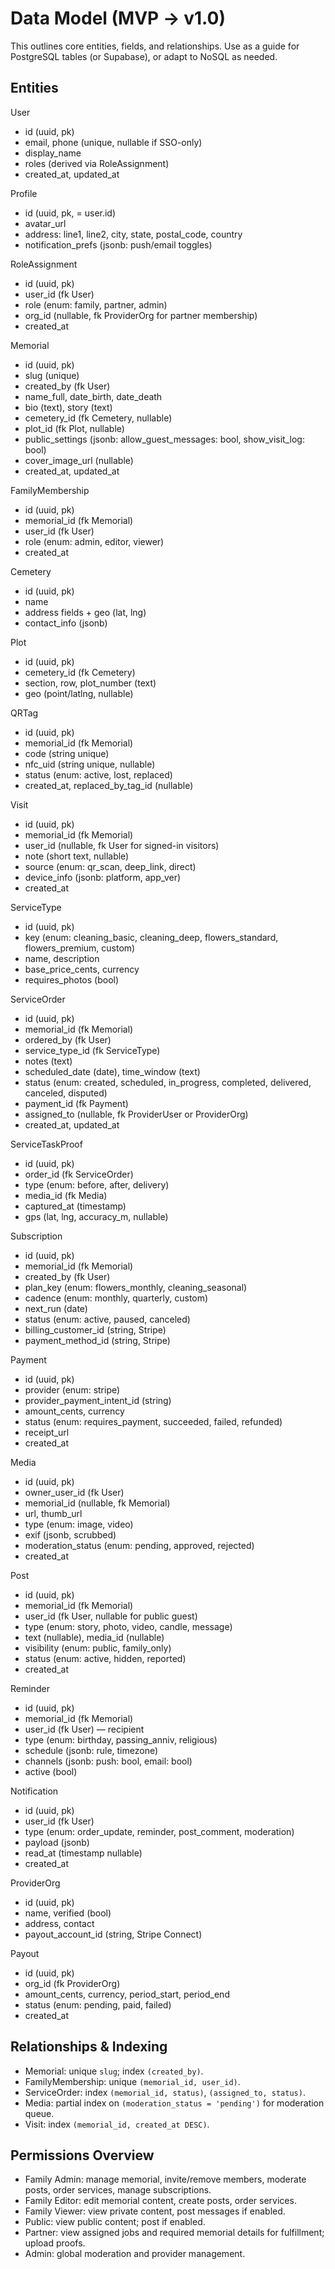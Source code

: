 # Data Model (MVP → v1.0)

This outlines core entities, fields, and relationships. Use as a guide for PostgreSQL tables (or Supabase), or adapt to NoSQL as needed.

## Entities

User
- id (uuid, pk)
- email, phone (unique, nullable if SSO-only)
- display_name
- roles (derived via RoleAssignment)
- created_at, updated_at

Profile
- id (uuid, pk, = user.id)
- avatar_url
- address: line1, line2, city, state, postal_code, country
- notification_prefs (jsonb: push/email toggles)

RoleAssignment
- id (uuid, pk)
- user_id (fk User)
- role (enum: family, partner, admin)
- org_id (nullable, fk ProviderOrg for partner membership)
- created_at

Memorial
- id (uuid, pk)
- slug (unique)
- created_by (fk User)
- name_full, date_birth, date_death
- bio (text), story (text)
- cemetery_id (fk Cemetery, nullable)
- plot_id (fk Plot, nullable)
- public_settings (jsonb: allow_guest_messages: bool, show_visit_log: bool)
- cover_image_url (nullable)
- created_at, updated_at

FamilyMembership
- id (uuid, pk)
- memorial_id (fk Memorial)
- user_id (fk User)
- role (enum: admin, editor, viewer)
- created_at

Cemetery
- id (uuid, pk)
- name
- address fields + geo (lat, lng)
- contact_info (jsonb)

Plot
- id (uuid, pk)
- cemetery_id (fk Cemetery)
- section, row, plot_number (text)
- geo (point/latlng, nullable)

QRTag
- id (uuid, pk)
- memorial_id (fk Memorial)
- code (string unique)
- nfc_uid (string unique, nullable)
- status (enum: active, lost, replaced)
- created_at, replaced_by_tag_id (nullable)

Visit
- id (uuid, pk)
- memorial_id (fk Memorial)
- user_id (nullable, fk User for signed-in visitors)
- note (short text, nullable)
- source (enum: qr_scan, deep_link, direct)
- device_info (jsonb: platform, app_ver)
- created_at

ServiceType
- id (uuid, pk)
- key (enum: cleaning_basic, cleaning_deep, flowers_standard, flowers_premium, custom)
- name, description
- base_price_cents, currency
- requires_photos (bool)

ServiceOrder
- id (uuid, pk)
- memorial_id (fk Memorial)
- ordered_by (fk User)
- service_type_id (fk ServiceType)
- notes (text)
- scheduled_date (date), time_window (text)
- status (enum: created, scheduled, in_progress, completed, delivered, canceled, disputed)
- payment_id (fk Payment)
- assigned_to (nullable, fk ProviderUser or ProviderOrg)
- created_at, updated_at

ServiceTaskProof
- id (uuid, pk)
- order_id (fk ServiceOrder)
- type (enum: before, after, delivery)
- media_id (fk Media)
- captured_at (timestamp)
- gps (lat, lng, accuracy_m, nullable)

Subscription
- id (uuid, pk)
- memorial_id (fk Memorial)
- created_by (fk User)
- plan_key (enum: flowers_monthly, cleaning_seasonal)
- cadence (enum: monthly, quarterly, custom)
- next_run (date)
- status (enum: active, paused, canceled)
- billing_customer_id (string, Stripe)
- payment_method_id (string, Stripe)

Payment
- id (uuid, pk)
- provider (enum: stripe)
- provider_payment_intent_id (string)
- amount_cents, currency
- status (enum: requires_payment, succeeded, failed, refunded)
- receipt_url
- created_at

Media
- id (uuid, pk)
- owner_user_id (fk User)
- memorial_id (nullable, fk Memorial)
- url, thumb_url
- type (enum: image, video)
- exif (jsonb, scrubbed)
- moderation_status (enum: pending, approved, rejected)
- created_at

Post
- id (uuid, pk)
- memorial_id (fk Memorial)
- user_id (fk User, nullable for public guest)
- type (enum: story, photo, video, candle, message)
- text (nullable), media_id (nullable)
- visibility (enum: public, family_only)
- status (enum: active, hidden, reported)
- created_at

Reminder
- id (uuid, pk)
- memorial_id (fk Memorial)
- user_id (fk User) — recipient
- type (enum: birthday, passing_anniv, religious)
- schedule (jsonb: rule, timezone)
- channels (jsonb: push: bool, email: bool)
- active (bool)

Notification
- id (uuid, pk)
- user_id (fk User)
- type (enum: order_update, reminder, post_comment, moderation)
- payload (jsonb)
- read_at (timestamp nullable)
- created_at

ProviderOrg
- id (uuid, pk)
- name, verified (bool)
- address, contact
- payout_account_id (string, Stripe Connect)

Payout
- id (uuid, pk)
- org_id (fk ProviderOrg)
- amount_cents, currency, period_start, period_end
- status (enum: pending, paid, failed)
- created_at

## Relationships & Indexing
- Memorial: unique `slug`; index `(created_by)`.
- FamilyMembership: unique `(memorial_id, user_id)`.
- ServiceOrder: index `(memorial_id, status)`, `(assigned_to, status)`.
- Media: partial index on `(moderation_status = 'pending')` for moderation queue.
- Visit: index `(memorial_id, created_at DESC)`.

## Permissions Overview
- Family Admin: manage memorial, invite/remove members, moderate posts, order services, manage subscriptions.
- Family Editor: edit memorial content, create posts, order services.
- Family Viewer: view private content, post messages if enabled.
- Public: view public content; post if enabled.
- Partner: view assigned jobs and required memorial details for fulfillment; upload proofs.
- Admin: global moderation and provider management.

